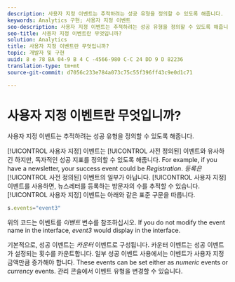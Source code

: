 ```yaml
---
description: 사용자 지정 이벤트는 추적하려는 성공 유형을 정의할 수 있도록 해줍니다.
keywords: Analytics 구현; 사용자 지정 이벤트
seo-description: 사용자 지정 이벤트는 추적하려는 성공 유형을 정의할 수 있도록 해줍니다.
seo-title: 사용자 지정 이벤트란 무엇입니까?
solution: Analytics
title: 사용자 지정 이벤트란 무엇입니까?
topic: 개발자 및 구현
uuid: 8 e 78 BA 04-9 B 4 C -4566-980 C-C 24 DD 9 D 82236
translation-type: tm+mt
source-git-commit: d7056c233e784a073c75c55f396ff43c9e0d1c71

---
```



# 사용자 지정 이벤트란 무엇입니까?

사용자 지정 이벤트는 추적하려는 성공 유형을 정의할 수 있도록 해줍니다.

[!UICONTROL 사용자 지정] 이벤트는 [!UICONTROL 사전 정의된] 이벤트와 유사하긴 하지만, 독자적인 성공 지표를 정의할 수 있도록 해줍니다. For example, if you have a newsletter, your success event could be _Registration_. _등록은_ [!UICONTROL 사전 정의된] 이벤트의 일부가 아닙니다. [!UICONTROL 사용자 지정] 이벤트를 사용하면, 뉴스레터를 등록하는 방문자의 수를 추적할 수 있습니다. [!UICONTROL 사용자 지정] 이벤트는 아래와 같은 표준 구문을 따릅니다.

```js
s.events="event3"
```

위의 코드는 이벤트를 _이벤트_ 변수를 참조하십시오. If you do not modify the event name in the interface, _event3_ would display in the interface.

기본적으로, 성공 이벤트는 _카운터_ 이벤트로 구성됩니다. 카운터 이벤트는 성공 이벤트가 설정되는 횟수를 카운트합니다. 일부 성공 이벤트 사용에서는 이벤트가 사용자 지정 금액만큼 증가해야 합니다. These events can be set either as _numeric_ events or _currency_ events. 관리 콘솔에서 이벤트 유형을 변경할 수 있습니다.
